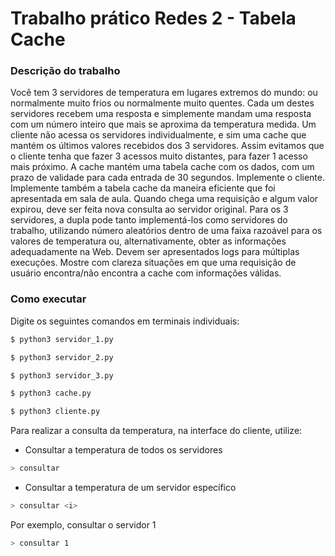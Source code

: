# Trabalho prático Redes 2 - Tabela Cache

### Descrição do trabalho

Você tem 3 servidores de temperatura em lugares extremos do mundo: ou normalmente muito frios ou normalmente muito quentes. Cada um destes servidores recebem uma resposta e simplemente mandam uma resposta com um número inteiro que mais se aproxima da temperatura medida.
Um cliente não acessa os servidores individualmente, e sim uma cache que mantém os últimos valores recebidos dos 3 servidores. Assim evitamos que o cliente tenha que fazer 3 acessos muito distantes, para fazer 1 acesso mais próximo.
A cache mantém uma tabela cache com os dados, com um prazo de validade para cada entrada de 30 segundos. Implemente o cliente. Implemente também a tabela cache da maneira eficiente que foi apresentada em sala de aula. Quando chega uma requisição e algum valor expirou, deve ser feita nova consulta ao servidor original.
Para os 3 servidores, a dupla pode tanto implementá-los como servidores do trabalho, utilizando número aleatórios dentro de uma faixa razoável para os valores de temperatura ou, alternativamente, obter as informações adequadamente na Web.
Devem ser apresentados logs para múltiplas execuções. Mostre com clareza situações em que uma requisição de usuário encontra/não encontra a cache com informações válidas.


### Como executar

Digite os seguintes comandos em terminais individuais:

```bash
$ python3 servidor_1.py
```
```bash
$ python3 servidor_2.py
```
```bash
$ python3 servidor_3.py
```
```bash
$ python3 cache.py
```
```bash
$ python3 cliente.py
```
Para realizar a consulta da temperatura, na interface do cliente, utilize:
- Consultar a temperatura de todos os servidores
```bash
> consultar
```
- Consultar a temperatura de um servidor específico
```bash
> consultar <i>
```
Por exemplo, consultar o servidor 1
```bash
> consultar 1
```
